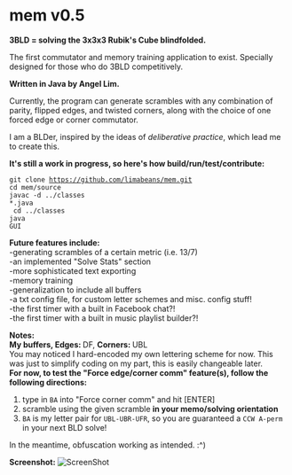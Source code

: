 mem v0.5
===

<b>3BLD = solving the 3x3x3 Rubik's Cube blindfolded.</b>

The first commutator and memory training application to exist.
Specially designed for those who do 3BLD competitively. 

<b>Written in Java by Angel Lim.</b>

Currently, the program can generate scrambles with any combination of parity, flipped edges, and twisted corners, along with the choice of one forced edge or corner commutator.

I am a BLDer, inspired by the ideas of <i>deliberative practice</i>, which lead me to create this.

<b>It's still a work in progress, so here's how build/run/test/contribute:</b>

<code>git clone https://github.com/limabeans/mem.git</code><br>
<code>cd mem/source</code><br>
<code>javac -d ../classes *.java</code><br>
<code> cd ../classes</code><br>
<code>java GUI</code>

<b>Future features include:</b><br>
-generating scrambles of a certain metric (i.e. 13/7)<br>
-an implemented "Solve Stats" section<br>
-more sophisticated text exporting<br>
-memory training<br>
-generalization to include all buffers<br>
-a txt config file, for custom letter schemes and misc. config stuff!<br>
-the first timer with a built in Facebook chat?!<br>
-the first timer with a built in music playlist builder?!<br>

<b>Notes:</b><br>
<b>My buffers, </b><b>Edges: </b>DF, <b>Corners: </b>UBL<br>
You may noticed I hard-encoded my own lettering scheme for now.
This was just to simplify coding on my part, this is easily changeable later.<br>
<b>For now, to test the "Force edge/corner comm" feature(s), follow the following directions:</b><br>
1. type in <code>BA</code> into "Force corner comm" and hit [ENTER]<br>
2. scramble using the given scramble <b>in your memo/solving orientation</b><br>
3. <code>BA</code> is my letter pair for <code>UBL-UBR-UFR</code>, so you are guaranteed a <code>CCW A-perm</code> in your next BLD solve!

In the meantime, obfuscation working as intended. :^)

<b>Screenshot:</b>
![ScreenShot](https://raw.github.com/limabeans/mem/master/screenshots_v0.5/screenshot2.png)




